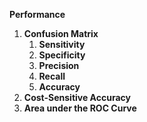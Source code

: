 **Performance**

1. **Confusion Matrix** 
   1. **Sensitivity** 
   2. **Specificity** 
   3. **Precision**
   4. **Recall**
   5. **Accuracy** 
2. **Cost-Sensitive Accuracy** 
3. **Area under the ROC Curve** 
